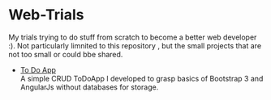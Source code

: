 # Web-Trials
 My trials trying to do stuff from scratch to become a better web developer :). Not particularly limnited to this repository , but the small projects that are not too small or could bbe shared. 
 
 <ul>
 
 <li><a href="https://github.com/kamathhrishi/Web-Trials/tree/master/To%20Do%20App-Angular">To Do App</a></li>
 A simple CRUD ToDoApp I developed to grasp basics of Bootstrap 3 and AngularJs without databases for storage.


 
 </ul>
